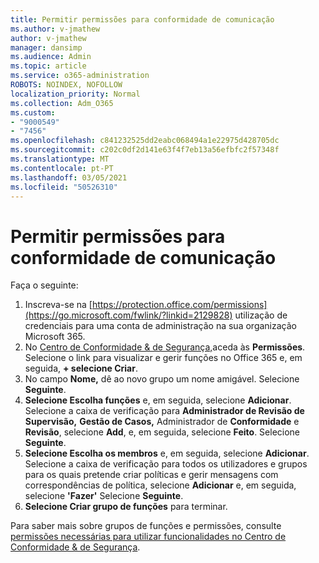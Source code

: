 ```yaml
---
title: Permitir permissões para conformidade de comunicação
ms.author: v-jmathew
author: v-jmathew
manager: dansimp
ms.audience: Admin
ms.topic: article
ms.service: o365-administration
ROBOTS: NOINDEX, NOFOLLOW
localization_priority: Normal
ms.collection: Adm_O365
ms.custom:
- "9000549"
- "7456"
ms.openlocfilehash: c841232525dd2eabc068494a1e22975d428705dc
ms.sourcegitcommit: c202c0df2d141e63f4f7eb13a56efbfc2f57348f
ms.translationtype: MT
ms.contentlocale: pt-PT
ms.lasthandoff: 03/05/2021
ms.locfileid: "50526310"
---
```

# <a name="enable-permissions-for-communication-compliance"></a>Permitir permissões para conformidade de comunicação

Faça o seguinte:

1. Inscreva-se na [https://protection.office.com/permissions](https://go.microsoft.com/fwlink/?linkid=2129828) utilização de credenciais para uma conta de administração na sua organização Microsoft 365.
2. No [Centro de Conformidade & de Segurança,](https://go.microsoft.com/fwlink/?linkid=2101341)aceda às **Permissões**. Selecione o link para visualizar e gerir funções no Office 365 e, em seguida, **\+ selecione Criar**.
3. No campo **Nome,** dê ao novo grupo um nome amigável. Selecione **Seguinte**.
4. **Selecione Escolha funções** e, em seguida, selecione **Adicionar**. Selecione a caixa de verificação para **Administrador de Revisão de Supervisão,** **Gestão de Casos,** Administrador de **Conformidade** e **Revisão**, selecione **Add**, e, em seguida, selecione **Feito**. Selecione **Seguinte**.
5. **Selecione Escolha os membros** e, em seguida, selecione **Adicionar**. Selecione a caixa de verificação para todos os utilizadores e grupos para os quais pretende criar políticas e gerir mensagens com correspondências de política, selecione **Adicionar** e, em seguida, selecione **'Fazer'** Selecione **Seguinte**.
6. **Selecione Criar grupo de funções** para terminar.

Para saber mais sobre grupos de funções e permissões, consulte [permissões necessárias para utilizar funcionalidades no Centro de Conformidade & de Segurança](https://go.microsoft.com/fwlink/?linkid=2114184).
